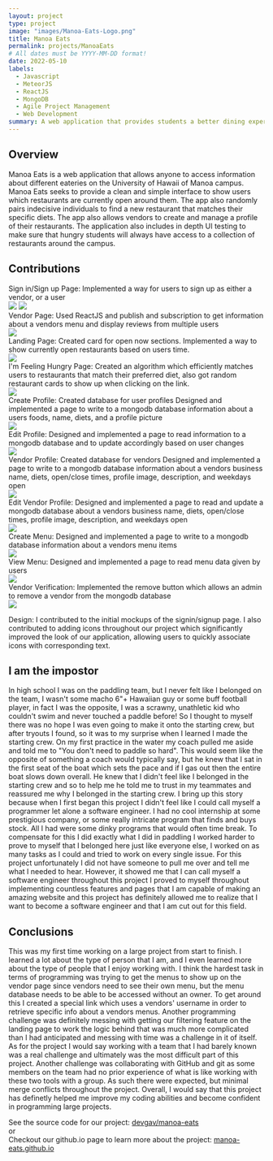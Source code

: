 ```yaml
---
layout: project
type: project
image: "images/Manoa-Eats-Logo.png"
title: Manoa Eats
permalink: projects/ManoaEats
# All dates must be YYYY-MM-DD format!
date: 2022-05-10
labels:
  - Javascript
  - MeteorJS
  - ReactJS
  - MongoDB
  - Agile Project Management
  - Web Development
summary: A web application that provides students a better dining experience around the UH Manoa campus.
---
```


## Overview
Manoa Eats is a web application that allows anyone to access information about different eateries on the University of Hawaii of Manoa campus. 
Manoa Eats seeks to provide a clean and simple interface to show users which restaurants are currently open around them. The app also randomly pairs
indecisive individuals to find a new restaurant that matches their specific diets. The app also allows vendors to create and manage a profile of their restaurants. 
The application also includes in depth UI testing to make sure that hungry students will always have access to a collection of restaurants around the campus.

## Contributions
Sign in/Sign up Page:
Implemented a way for users to sign up as either a vendor, or a user
<br/>
<img class="ui large centered image" src="../images/ME_signin.png">
<img class="ui large centered image" src="../images/ME_signup.png">
<br/>
Vendor Page:
Used ReactJS and publish and subscription to get information about a vendors menu and display reviews from multiple users
<br/>
<img class="ui large centered image" src="../images/ME_Vendor.png">
<br/>
Landing Page: 
Created card for open now sections. Implemented a way to show currently open restaurants based on users time.
<br/>
<img class="ui large centered image" src="../images/ME_Landing.png">
<br/>
I'm Feeling Hungry Page: 
Created an algorithm which efficiently matches users to restaurants that match their preferred diet, also got random restaurant cards to show up when clicking on the link.
<br/>
<img class="ui large centered image" src="../images/ME_ImFeelingHungry.png">
<br/>
Create Profile:
Created database for user profiles
Designed and implemented a page to write to a mongodb database information about a users foods, name, diets, and a profile picture
<br/>
<img class="ui large centered image" src="../images/ME_CreateUser.png">
<br/>
Edit Profile:
Designed and implemented a page to read information to a mongodb database and to update accordingly based on user changes
<br/>
<img class="ui large centered image" src="../images/ME_EditUser.png">
<br/>
Vendor Profile:
Created database for vendors
Designed and implemented a page to write to a mongodb database information about a vendors business name, diets, open/close times, profile image, description, and weekdays open
<br/>
<img class="ui large centered image" src="../images/ME_VendorProfile.png">
<br/>
Edit Vendor Profile:
Designed and implemented a page to read and update a mongodb database about a vendors business name, diets, open/close times, profile image, description, and weekdays open
<br/>
<img class="ui large centered image" src="../images/ME_EditVendor.png">
<br/>
Create Menu: 
Designed and implemented a page to write to a mongodb database information about a vendors menu items
<br/>
<img class="ui large centered image" src="../images/ME_CreateMenu.png">
<br/>
View Menu:
Designed and implemented a page to read menu data given by users
<br/>
<img class="ui large centered image" src="../images/ME_ViewMenu.png">
<br/>
Vendor Verification:
Implemented the remove button which allows an admin to remove a vendor from the mongodb database
<br/>
<img class="ui large centered image" src="../images/ME_VendorVerification.png">
<br/>

Design:
I contributed to the initial mockups of the signin/signup page. I also contributed to adding icons throughout our project which significantly improved 
the look of our application, allowing users to quickly associate icons with corresponding text.

## I am the impostor
In high school I was on the paddling team, but I never felt like I belonged on the team, I wasn't some macho 6"+ Hawaiian guy or some buff football player, in fact I was the 
opposite, I was a scrawny, unathletic kid who couldn't swim and never touched a paddle before! So I thought to myself there was no hope I was even going to make it onto the starting crew, 
but after tryouts I found, so it was to my surprise when I learned I made the starting crew. On my first practice in the water my coach pulled me aside 
and told me to "You don't need to paddle so hard". This would seem like the opposite of something a coach would typically say, 
but he knew that I sat in the first seat of the boat which sets the pace and if I gas out then the entire boat slows down overall. He knew that I didn't 
feel like I belonged in the starting crew and so to help me he told me to trust in my teammates and reassured me why I belonged in the starting crew. 
I bring up this story because when I first began this project I didn't feel like I could call myself a programmer
let alone a software engineer. I had no cool internship at some prestigious company, or some really intricate program that finds and buys stock. All I had were some dinky 
programs that would often time break. To compensate for this I did exactly what I did in paddling I worked harder to prove to myself that I belonged here just like everyone else, I 
worked on as many tasks as I could and tried to work on every single issue. For this project unfortunately I did not have someone to pull me over and tell me what I needed to hear. However, 
it showed me that I can call myself a software engineer throughout this project I proved to myself throughout implementing countless features and pages that I am capable of making an amazing website and this project has definitely allowed me to realize that 
I want to become a software engineer and that I am cut out for this field.
## Conclusions
This was my first time working on a large project from start to finish. I learned a lot about the type of person that I am, and I even learned 
more about the type of people that I enjoy working with. I think the hardest task in terms of programming was trying to get the menus to show up on the vendor page
since vendors need to see their own menu, but the menu database needs to be able to be accessed without an owner. To get around this I created a special link which uses 
a vendors' username in order to retrieve specific info about a vendors menus. Another programming challenge was definitely messing with getting our filtering feature on the landing page 
to work the logic behind that was much more complicated than I had anticipated and messing with time was a challenge in it of itself. As for the project I would say working with a 
team that I had barely known was a real challenge and ultimately was the most difficult part of this project. Another challenge was collaborating with 
GitHub and git as some members on the team had no prior experience of what is like working with these two tools with a group. As such there were expected, 
but minimal merge conflicts throughout the project. Overall, I would say that this project has definetly helped me improve my coding abilities and become confident in programming 
large projects.



See the source code for our project: <a href="https://github.com/manoa-eats/manoa-eats"><i class="large github icon"></i>devgav/manoa-eats</a>
<br/>
or 
<br/>
Checkout our github.io page to learn more about the project: <a href="https://manoa-eats.github.io/"><i class="large github icon"></i>manoa-eats.github.io</a>